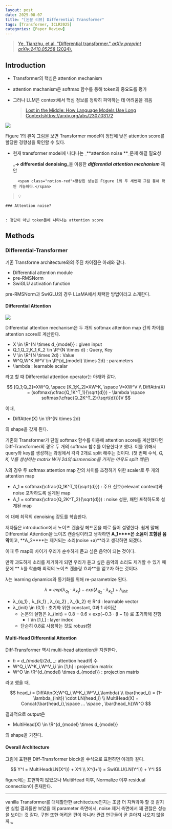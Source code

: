 ```yaml
---
layout: post
date: 2025-08-07
title: "[논문 리뷰] Differential Transformer"
tags: [Transformer, ICLR2025]
categories: [Paper Review]
---
```


> [Ye, Tianzhu, et al. "Differential transformer." ](https://arxiv.org/abs/2410.05258)[_arXiv preprint arXiv:2410.05258_](https://arxiv.org/abs/2410.05258)[ (2024).](https://arxiv.org/abs/2410.05258)



## Introduction

- Transformer의 핵심은 attention mechanism
- attention machanism은 softmax 함수를 통해 token의 중요도를 평가
- 그러나 LLM은 context에서 핵심 정보를 정확히 파악하는 데 어려움을 겪음

	> [Lost in the Middle: How Language Models Use Long Contextshttps://arxiv.org/abs/2307.03172](https://arxiv.org/abs/2307.03172)


![](https://prod-files-secure.s3.us-west-2.amazonaws.com/542b861c-36a8-4051-84e5-8804b6728dba/9083ea56-691a-4752-ae26-47f403431ac8/image.png?X-Amz-Algorithm=AWS4-HMAC-SHA256&X-Amz-Content-Sha256=UNSIGNED-PAYLOAD&X-Amz-Credential=ASIAZI2LB466UCCIVNHD%2F20250919%2Fus-west-2%2Fs3%2Faws4_request&X-Amz-Date=20250919T120125Z&X-Amz-Expires=3600&X-Amz-Security-Token=IQoJb3JpZ2luX2VjEFsaCXVzLXdlc3QtMiJHMEUCIQChBA2NBYWBUR5xEdX738yHnttTjEMJh0kEWCbbW1mg3gIgaq72t8rkRTLZ98xyQYTGQh63UxwcirA%2Fx6YLUBHakt4qiAQI1P%2F%2F%2F%2F%2F%2F%2F%2F%2F%2FARAAGgw2Mzc0MjMxODM4MDUiDPMlTkP1mtzHpmllrircA0fDPC%2BdWe6lWedK8qXA061zqxrAl4Yj0SFF0SvM9bN3dD7ux%2BmBQGfPSfvO1if20bkQl3ZAnoufmdSnumRx4JpvIJIWFS%2BkoUrmIz0H5JyvKEFqgnW5QVcLs%2FdznTwgNq3AJk7RUa8LD3ijoYdh1OSAHUQ5ADDhR6LjFj7CVOzGv5NKVzm%2B59SULz8NmH2yzZsw8NyRy8C%2B6gxTwIPtZewBOvmI8XzgfV6SMc4PrSL%2Bkw3Fs5xunC%2FmcvPhxoYf5%2Fg6grlfa14yCA006ZbAbhavKeba5mnDMLSPcpYzsqwzAUvQTIX6Fuh1d%2Fv50eYl2VhTMF9%2FncCnoufWEzvgbY9vyJZVnmTzbHeDNdUL8uzm3zUjPWmDGe80es1Ke3JTg1lW5sFCQJkmyGZQ4X4Ei1vO5Gz7trXSSYtvrss5246tGX%2FVCXnvTqAnu4raj1fNkgLw42Kt9UWH2di6oz3MLX54b%2FzXJYqLy45%2BYBY%2BbN%2FVEIyHMJMF9KwR6Bgj2nYQvG2K0ELptMaBsMVwxkzCen3RaHvSjS0F26%2BDK1uaDldqMZ56K4x8rWWkKcDAzRL%2FC6DSFQvFaa0WrJKftJmYTx67oyrRWt9%2Fm%2FZh5wxwFHRQGgNX94OPU0zpmKhuMNTgtMYGOqUBKidwwiaYyI3m%2FOQH3PsT9JoQhQZO4aRIk8b0jveuwXD3qpfRDULdHyKfvJzRrkzvNDYgUkj%2BccJ3rzYVTo3dIvD6YbwQ1UXfvB%2BFXSV9iucQ92FjXaOtbEodC2efRlmNEcfnV8e8pKnzyv4rIqeF9Z%2FWgJYUCc%2F6zVd6JLfddnndoKZ%2Fq4Dnp3%2FM0vRi9JDtPZZ37PNwuJ6KqZ3PK6tdvujZlS5W&X-Amz-Signature=c1342ea2e0d6cb7a9b396fdb3067e990a8a32042fdb3cced626e19f79cd50730&X-Amz-SignedHeaders=host&x-amz-checksum-mode=ENABLED&x-id=GetObject)


Figure 1의 왼쪽 그림을 보면 Transformer model이 정답에 낮은 attention score를 할당한 경향성을 확인할 수 있다.

- 현재 transformer model에 나타나는 _**attention noise **_문제 해결 필요성

	_**→ differential denoising**_을 이용한 _**differential attention mechanism**_ 제안


		<span class="notion-red">향상된 성능은 Figure 1의 두 세번째 그림 통해 확인 가능하다.</span>


> 💡 


	### Attention noise?


	: 정답이 아닌 token들에 나타나는 attention score



## Methods



### Differential-Transformer


기존 Transforme architecture와의 주된 차이점은 아래와 같다.

- Differential attention module
- pre-RMSNorm
- SwiGLU activation function

pre-RMSNorm과 SwiGLU의 경우 LLaMA에서 채택한 방법이라고 소개한다.



#### Differential Attention


![](https://prod-files-secure.s3.us-west-2.amazonaws.com/542b861c-36a8-4051-84e5-8804b6728dba/116d70b2-1963-4810-9167-f4c7d8a06e8f/image.png?X-Amz-Algorithm=AWS4-HMAC-SHA256&X-Amz-Content-Sha256=UNSIGNED-PAYLOAD&X-Amz-Credential=ASIAZI2LB466UCCIVNHD%2F20250919%2Fus-west-2%2Fs3%2Faws4_request&X-Amz-Date=20250919T120125Z&X-Amz-Expires=3600&X-Amz-Security-Token=IQoJb3JpZ2luX2VjEFsaCXVzLXdlc3QtMiJHMEUCIQChBA2NBYWBUR5xEdX738yHnttTjEMJh0kEWCbbW1mg3gIgaq72t8rkRTLZ98xyQYTGQh63UxwcirA%2Fx6YLUBHakt4qiAQI1P%2F%2F%2F%2F%2F%2F%2F%2F%2F%2FARAAGgw2Mzc0MjMxODM4MDUiDPMlTkP1mtzHpmllrircA0fDPC%2BdWe6lWedK8qXA061zqxrAl4Yj0SFF0SvM9bN3dD7ux%2BmBQGfPSfvO1if20bkQl3ZAnoufmdSnumRx4JpvIJIWFS%2BkoUrmIz0H5JyvKEFqgnW5QVcLs%2FdznTwgNq3AJk7RUa8LD3ijoYdh1OSAHUQ5ADDhR6LjFj7CVOzGv5NKVzm%2B59SULz8NmH2yzZsw8NyRy8C%2B6gxTwIPtZewBOvmI8XzgfV6SMc4PrSL%2Bkw3Fs5xunC%2FmcvPhxoYf5%2Fg6grlfa14yCA006ZbAbhavKeba5mnDMLSPcpYzsqwzAUvQTIX6Fuh1d%2Fv50eYl2VhTMF9%2FncCnoufWEzvgbY9vyJZVnmTzbHeDNdUL8uzm3zUjPWmDGe80es1Ke3JTg1lW5sFCQJkmyGZQ4X4Ei1vO5Gz7trXSSYtvrss5246tGX%2FVCXnvTqAnu4raj1fNkgLw42Kt9UWH2di6oz3MLX54b%2FzXJYqLy45%2BYBY%2BbN%2FVEIyHMJMF9KwR6Bgj2nYQvG2K0ELptMaBsMVwxkzCen3RaHvSjS0F26%2BDK1uaDldqMZ56K4x8rWWkKcDAzRL%2FC6DSFQvFaa0WrJKftJmYTx67oyrRWt9%2Fm%2FZh5wxwFHRQGgNX94OPU0zpmKhuMNTgtMYGOqUBKidwwiaYyI3m%2FOQH3PsT9JoQhQZO4aRIk8b0jveuwXD3qpfRDULdHyKfvJzRrkzvNDYgUkj%2BccJ3rzYVTo3dIvD6YbwQ1UXfvB%2BFXSV9iucQ92FjXaOtbEodC2efRlmNEcfnV8e8pKnzyv4rIqeF9Z%2FWgJYUCc%2F6zVd6JLfddnndoKZ%2Fq4Dnp3%2FM0vRi9JDtPZZ37PNwuJ6KqZ3PK6tdvujZlS5W&X-Amz-Signature=1a6646719406adea8377b79d59d60aa2df8312297b582e6a6214744dba778428&X-Amz-SignedHeaders=host&x-amz-checksum-mode=ENABLED&x-id=GetObject)


Differential attention mechanism은 두 개의 softmax attention map 간의 차이를 attention score로 계산한다.

- X \in \R^{N \times d\_{model}} : given input
- Q\_1,Q\_2,K\_1,K\_2 \in \R^{N \times d} : Query, Key
- V \in \R^{N \times 2d} : Value
- W^Q,W^K,W^V \in \R^{d\_{model} \times 2d} : parameters
- \lambda : learnable scalar

라고 할 때 Differential attention operator는 아래와 같다.


$$
[Q_1;Q_2]=XW^Q, \space [K_1;K_2]=XW^K, \space V=XW^V \\
DiffAttn(X) = (softmax(\cfrac{Q_1K^T_1}{\sqrt{d}}) - \lambda \space softmax(\cfrac{Q_2K^T_2}{\sqrt{d}}))V
$$


이때,

- DiffAtten(X) \in \R^{N \times 2d}

의 shape을 갖게 된다.


기존의 Transformer가 단일 softmax 함수를 이용해 attention score를 계산했다면 Diff-Transformer의 경우 두 개의 softmax 함수를 이용한다고 했다. 이를 위해서 query와 key를 생성하는 과정에서 각각 2개로 split 해주는 것이다. <span class="notion-red">(첫 번째 수식, </span><span class="notion-red">_Q, K, V를 생성하는 matrix W가 2d의 dismension을 가지는 이유도 split 때문_</span><span class="notion-red">)</span>


 λ의 경우 두 softmax attention map 간의 차이를 조정하기 위한 scaler로 두 개의 attention map

- A\_1 = softmax(\cfrac{Q\_1K^T\_1}{\sqrt{d}}) : 주요 신호(relevant context)와 noise 포착하도록 설계된 map
- A\_1 = softmax(\cfrac{Q\_2K^T\_2}{\sqrt{d}}) : noise 성분, 패턴 포착하도록 설계된 map 

에 대해 최적의 denoising 강도를 학습한다.


저자들은 introduction에서 노이즈 캔슬링 헤드폰을 예로 들어 설명한다. 쉽게 말해 Differential Attention을 노이즈 캔슬링이라고 생각하면 **A\_1****은 소음이 포함된 음악**이고, **A\_2****는 제거되는 소리(noise +a)**라고 생각하면 되겠다. 


이때 두 map의 차이가 우리가 순수하게 듣고 싶은 음악이 되는 것이다. 


만약 과도하게 소리를 제거하게 되면 우리가 듣고 싶은 음악의 소리도 제거할 수 있기 때문에 ** λ를 학습해 최적의 노이즈 캔슬링 효과**를 얻고자 하는 것이다.


λ는 learning dynamics와 동기화를 위해 re-parametrize 된다.


$$
\lambda = exp(\lambda_{q_1} \cdot \lambda_{k_1}) - exp(\lambda_{q_2} \cdot \lambda_{k_2}) + \lambda_{init}
$$

- λ\_{q\_1} , λ\_{k\_1} , λ\_{q\_2} , λ\_{k\_2} ∈ R^d : learnable vector
- λ\_{init} \in (0,1) : 초기화 위한 constant, 0과 1 사이값
	- 논문의 실험은 λ\_{init} = 0.8 − 0.6 × exp(−0.3 · (l − 1)) 로 초기화해 진행
		- l \in [1,L] : layer index
	- 단순히 0.8로 사용하는 것도 robust함


#### **Multi-Head Differential Attention**


Diff-Transformer 역시 multi-head attention을 지원한다.

- _h = d\_{model}/2d__ _: attention head의 수
- W^Q\_i,W^K\_i,W^V\_i,i \in [1,h] : projection matrix
- W^O \in \R^{d\_{model} \times d\_{model}} : projection matrix

라고 했을 때,


$$
head_i = DiffAttn(X;W^Q_i,W^K_i,W^V_i,\lambda) \\
\bar{head_i} = (1-\lambda_{init}) \cdot LN(head_i) \\
MultiHead(X) = Concat(\bar{head_i},\space ... \space , \bar{head_h})W^O
$$


결과적으로 output은

- MultiHead(X) \in \R^{d\_{model} \times d\_{model}}

의 shape을 가진다.



#### Overall Architecture


그림에 표현된 Diff-Transformer block을 수식으로 표현하면 아래와 같다.


$$
Y^l = MultiHead(LN(X^l)) + X^l \\
X^{l+1} = SwiGLU(LN(Y^l)) + Y^l
$$


figure에는 표현하지 않았으나 MultiHead 이후, Normalize 이후 residual connection이 존재한다.


---


vanilla Transformer를 대체할만한 architecture인지는 조금 더 지켜봐야 할 것 같지만 실험 결과들만 보았을 때 parameter 측면에서, noise 제거 측면에서 꽤 괜찮은 성능을 보이는 것 같다. 구현 또한 어려운 편이 아니라 관련 연구들이 곧 쏟아져 나오지 않을까,,,


